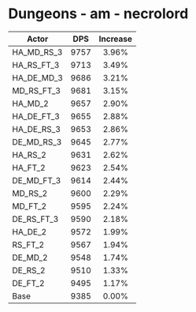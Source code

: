 # Dungeons - am - necrolord
| Actor | DPS | Increase |
|---|:---:|:---:|
|HA_MD_RS_3|9757|3.96%|
|HA_RS_FT_3|9713|3.49%|
|HA_DE_MD_3|9686|3.21%|
|MD_RS_FT_3|9681|3.15%|
|HA_MD_2|9657|2.90%|
|HA_DE_FT_3|9655|2.88%|
|HA_DE_RS_3|9653|2.86%|
|DE_MD_RS_3|9645|2.77%|
|HA_RS_2|9631|2.62%|
|HA_FT_2|9623|2.54%|
|DE_MD_FT_3|9614|2.44%|
|MD_RS_2|9600|2.29%|
|MD_FT_2|9595|2.24%|
|DE_RS_FT_3|9590|2.18%|
|HA_DE_2|9572|1.99%|
|RS_FT_2|9567|1.94%|
|DE_MD_2|9548|1.74%|
|DE_RS_2|9510|1.33%|
|DE_FT_2|9495|1.17%|
|Base|9385|0.00%|
